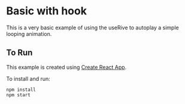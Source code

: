 # Basic with hook

This is a very basic example of using the useRive to autoplay a simple looping animation.

## To Run

This example is created using [Create React App](https://reactjs.org/docs/create-a-new-react-app.html).

To install and run:

```
npm install
npm start
```
